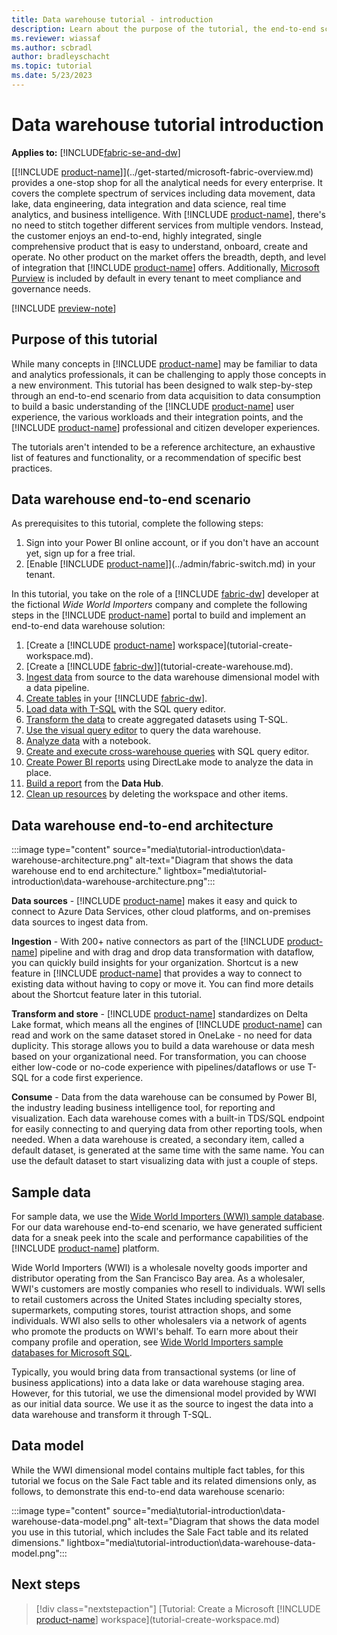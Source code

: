 ```yaml
---
title: Data warehouse tutorial - introduction
description: Learn about the purpose of the tutorial, the end-to-end scenario and architecture, the sample data, and the data model.
ms.reviewer: wiassaf
ms.author: scbradl
author: bradleyschacht
ms.topic: tutorial
ms.date: 5/23/2023
---
```


# Data warehouse tutorial introduction

**Applies to:** [!INCLUDE[fabric-se-and-dw](includes/applies-to-version/fabric-se-and-dw.md)]

[[!INCLUDE [product-name](../includes/product-name.md)]](../get-started/microsoft-fabric-overview.md) provides a one-stop shop for all the analytical needs for every enterprise. It covers the complete spectrum of services including data movement, data lake, data engineering, data integration and data science, real time analytics, and business intelligence. With [!INCLUDE [product-name](../includes/product-name.md)], there's no need to stitch together different services from multiple vendors. Instead, the customer enjoys an end-to-end, highly integrated, single comprehensive product that is easy to understand, onboard, create and operate. No other product on the market offers the breadth, depth, and level of integration that [!INCLUDE [product-name](../includes/product-name.md)] offers. Additionally, [Microsoft Purview](../governance/microsoft-purview-fabric.md) is included by default in every tenant to meet compliance and governance needs.

[!INCLUDE [preview-note](../includes/preview-note.md)]

## Purpose of this tutorial

While many concepts in [!INCLUDE [product-name](../includes/product-name.md)] may be familiar to data and analytics professionals, it can be challenging to apply those concepts in a new environment. This tutorial has been designed to walk step-by-step through an end-to-end scenario from data acquisition to data consumption to build a basic understanding of the [!INCLUDE [product-name](../includes/product-name.md)] user experience, the various workloads and their integration points, and the [!INCLUDE [product-name](../includes/product-name.md)] professional and citizen developer experiences.

The tutorials aren't intended to be a reference architecture, an exhaustive list of features and functionality, or a recommendation of specific best practices.

## Data warehouse end-to-end scenario

As prerequisites to this tutorial, complete the following steps:

1. Sign into your Power BI online account, or if you don't have an account yet, sign up for a free trial.
1. [Enable [!INCLUDE [product-name](../includes/product-name.md)]](../admin/fabric-switch.md) in your tenant.

In this tutorial, you take on the role of a [!INCLUDE [fabric-dw](includes/fabric-dw.md)] developer at the fictional *Wide World Importers* company and complete the following steps in the [!INCLUDE [product-name](../includes/product-name.md)] portal to build and implement an end-to-end data warehouse solution:

1. [Create a [!INCLUDE [product-name](../includes/product-name.md)] workspace](tutorial-create-workspace.md).
1. [Create a [!INCLUDE [fabric-dw](includes/fabric-dw.md)]](tutorial-create-warehouse.md).
1. [Ingest data](tutorial-ingest-data.md) from source to the data warehouse dimensional model with a data pipeline.
1. [Create tables](tutorial-create-tables.md) in your [!INCLUDE [fabric-dw](includes/fabric-dw.md)].
1. [Load data with T-SQL](tutorial-load-data.md) with the SQL query editor.
1. [Transform the data](tutorial-transform-data.md) to create aggregated datasets using T-SQL.
1. [Use the visual query editor](tutorial-visual-query.md) to query the data warehouse.
1. [Analyze data](tutorial-analyze-data-notebook.md) with a notebook.
1. [Create and execute cross-warehouse queries](tutorial-sql-cross-warehouse-query-editor.md) with SQL query editor.
1. [Create Power BI reports](tutorial-power-bi-report.md) using DirectLake mode to analyze the data in place.
1. [Build a report](tutorial-build-report-onelake-data-hub.md) from the **Data Hub**.
1. [Clean up resources](tutorial-clean-up.md) by deleting the workspace and other items.

## Data warehouse end-to-end architecture

:::image type="content" source="media\tutorial-introduction\data-warehouse-architecture.png" alt-text="Diagram that shows the data warehouse end to end architecture." lightbox="media\tutorial-introduction\data-warehouse-architecture.png":::

**Data sources** - [!INCLUDE [product-name](../includes/product-name.md)] makes it easy and quick to connect to Azure Data Services, other cloud platforms, and on-premises data sources to ingest data from.

**Ingestion** - With 200+ native connectors as part of the [!INCLUDE [product-name](../includes/product-name.md)] pipeline and with drag and drop data transformation with dataflow, you can quickly build insights for your organization. Shortcut is a new feature in [!INCLUDE [product-name](../includes/product-name.md)] that provides a way to connect to existing data without having to copy or move it. You can find more details about the Shortcut feature later in this tutorial.

**Transform and store** - [!INCLUDE [product-name](../includes/product-name.md)] standardizes on Delta Lake format, which means all the engines of [!INCLUDE [product-name](../includes/product-name.md)] can read and work on the same dataset stored in OneLake - no need for data duplicity. This storage allows you to build a data warehouse or data mesh based on your organizational need. For transformation, you can choose either low-code or no-code experience with pipelines/dataflows or use T-SQL for a code first experience.

**Consume** - Data from the data warehouse can be consumed by Power BI, the industry leading business intelligence tool, for reporting and visualization. Each data warehouse comes with a built-in TDS/SQL endpoint for easily connecting to and querying data from other reporting tools, when needed. When a data warehouse is created, a secondary item, called a default dataset, is generated at the same time with the same name. You can use the default dataset to start visualizing data with just a couple of steps.

## Sample data

For sample data, we use the [Wide World Importers (WWI) sample database](/sql/samples/wide-world-importers-what-is?view=sql-server-ver16&preserve-view=true). For our data warehouse end-to-end scenario, we have generated sufficient data for a sneak peek into the scale and performance capabilities of the [!INCLUDE [product-name](../includes/product-name.md)] platform.

Wide World Importers (WWI) is a wholesale novelty goods importer and distributor operating from the San Francisco Bay area. As a wholesaler, WWI's customers are mostly companies who resell to individuals. WWI sells to retail customers across the United States including specialty stores, supermarkets, computing stores, tourist attraction shops, and some individuals. WWI also sells to other wholesalers via a network of agents who promote the products on WWI's behalf. To earn more about their company profile and operation, see [Wide World Importers sample databases for Microsoft SQL](/sql/samples/wide-world-importers-what-is?view=sql-server-ver16&preserve-view=true).

Typically, you would bring data from transactional systems (or line of business applications) into a data lake or data warehouse staging area. However, for this tutorial, we use the dimensional model provided by WWI as our initial data source. We use it as the source to ingest the data into a data warehouse and transform it through T-SQL.

## Data model

While the WWI dimensional model contains multiple fact tables, for this tutorial we focus on the Sale Fact table and its related dimensions only, as follows, to demonstrate this end-to-end data warehouse scenario:

:::image type="content" source="media\tutorial-introduction\data-warehouse-data-model.png" alt-text="Diagram that shows the data model you use in this tutorial, which includes the Sale Fact table and its related dimensions." lightbox="media\tutorial-introduction\data-warehouse-data-model.png":::

## Next steps

> [!div class="nextstepaction"]
> [Tutorial: Create a Microsoft [!INCLUDE [product-name](../includes/product-name.md)] workspace](tutorial-create-workspace.md)